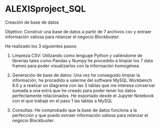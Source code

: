 # ALEXISproject_SQL


Creación de base de datos 

Objetivo: Construir una base de datos a partir de 7 archivos csv y extraer información valiosa para relanzar el negocio Blockbuster.

He realizado los 3 siguientes pasos:

1) Limpieza CSV: Utilizando como lenguaje Python y valiéndome de librerías tales como Pandas y Numpy he procedido a limpiar los 7 data frames para poder visualizarlos con la información homogénea.

2) Generación de base de datos: Una vez he conseguido limpiar la información, he procedido a valerme del software MySQL Workbench 8.0 y a realizar un diagrama con las 3 tablas que me interesa conservar sumada a una extra que he creado para poder tener los datos perfectamente relacionados. He exportado desde el Jupyter Notebook con el que trabaje en el paso 1 las tablas a MySQL

3) Consultas: He comprobado que la base de datos funciona a la perfección y que puedo extraer información valiosa para relanzar el negocio Blockbuster.





